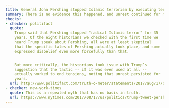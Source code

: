 ```yaml
---
title: General John Pershing stopped Islamic terrorism by executing terrorists with bullets dipped in pig's blood
summary: There is no evidence this happened, and unrest continued for many years.
checks:
- checker: politifact
  quote:
    Trump said that Pershing stopped "radical Islamic terror" for 35
    years. Of the eight historians we checked with the first time we
    heard Trump speak about Pershing, all were at least skeptical
    that the specific tales of Pershing actually took place, and some
    expressed disbelief even more forcefully than that.


    But more critically, the historians took issue with Trump’s
    suggestion that the tactic -- if it was even used at all --
    actually worked to end tensions, noting that unrest persisted for
    years.
  url: http://www.politifact.com/truth-o-meter/statements/2017/aug/17/donald-trump/donald-trump-retells-pants-fire-claim-about-gen-pe/
- checker: new-york-times
  quote: This is a repeated myth that has no basis in truth.
  url: https://www.nytimes.com/2017/08/17/us/politics/trump-tweet-pershing-fact-check.html
---
```

